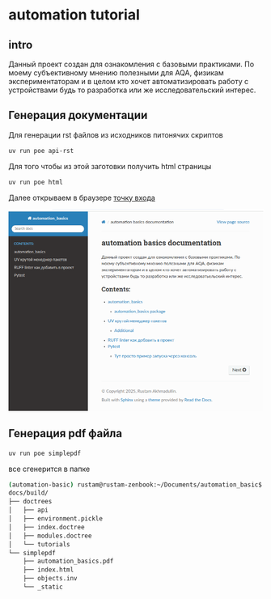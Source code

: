 # automation tutorial 
## intro 
Данный проект создан для ознакомления с базовыми практиками. По моему субъективному мнению полезными для AQA, физикам экспериментаторам и в целом кто хочет автоматизировать работу с устройствами будь то разработка или же исследовательский интерес. 

## Генерация документации

Для генерации rst файлов из исходников питонячих скриптов 

```bash 
uv run poe api-rst
```
Для того чтобы из этой заготовки получить html страницы 
```bash 
uv run poe html
```

Далее открываем в браузере [точку входа](docs/source/index.rst)

![](docs/images/main-index.png)

## Генерация pdf файла

```bash 
uv run poe simplepdf
```
все сгенерится в папке
```bash
(automation-basic) rustam@rustam-zenbook:~/Documents/automation_basic$ tree -L 2  docs/build/
docs/build/
├── doctrees
│   ├── api
│   ├── environment.pickle
│   ├── index.doctree
│   ├── modules.doctree
│   └── tutorials
└── simplepdf
    ├── automation_basics.pdf
    ├── index.html
    ├── objects.inv
    └── _static

```

